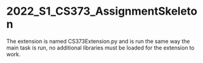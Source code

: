# 2022_S1_CS373_AssignmentSkeleton

The extension is named CS373Extension.py and is run the same way the main task is run, no additional libraries must be loaded for the extension to work.